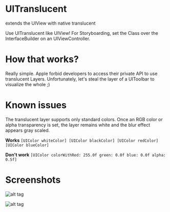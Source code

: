 UITranslucent
=============

extends the UIView with native translucent

Use UITranslucent like UIView! For Storyboarding, set the Class over the InterfaceBuilder on an UIViewController.

How that works?
=============

Really simple. Apple forbid developers to access their private API to use translucent Layers. Unfortunately, let's steal the layer of a UIToolbar to visualize the whole ;)

Known issues
=============

The translucent layer supports only standard colors. Once an RGB color or alpha transparency is set, the layer remains white and the blur effect appears gray scaled.

**Works**
 `[UIColor whiteColor]
[UIColor blackColor]
[UIColor redColor]
[UIColor blueColor]`

**Don't work**
 `[UIColor colorWithRed: 255.0f green: 0.0f blue: 0.0f alpha: 0.5f]`
 
Screenshots
=============

![alt tag](https://raw.github.com/hovida/UITranslucent/master/Screenshots/example.png)

![alt tag](https://raw.github.com/hovida/UITranslucent/master/Screenshots/example_overlay.png)